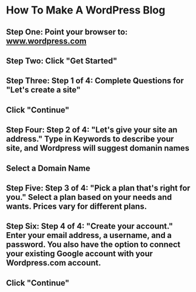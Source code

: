 # How To Make A WordPress Blog
## Step One: Point your browser to: www.wordpress.com
## Step Two: Click "Get Started"
## Step Three: Step 1 of 4: Complete Questions for "Let's create a site" 
## Click "Continue"
## Step Four: Step 2 of 4: "Let's give your site an address." Type in Keywords to describe your site, and Wordpress will suggest domanin names
## Select a Domain Name
## Step Five: Step 3 of 4: "Pick a plan that's right for you." Select a plan based on your needs and wants. Prices vary for different plans. 
## Step Six: Step 4 of 4: "Create your account." Enter your email address, a username, and a password. You also have the option to connect your existing Google account with your Wordpress.com account. 
## Click "Continue" 
